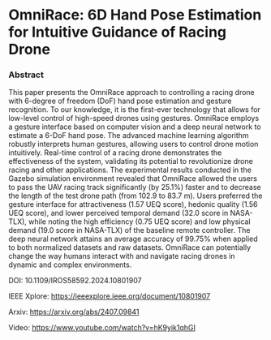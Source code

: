 # OmniRace: 6D Hand Pose Estimation for Intuitive Guidance of Racing Drone

### Abstract

This paper presents the OmniRace approach to controlling a racing drone with 6-degree of freedom (DoF) hand pose estimation and gesture recognition. To our knowledge, it is the first-ever technology that allows for low-level control of high-speed drones using gestures. OmniRace employs a gesture interface based on computer vision and a deep neural network to estimate a 6-DoF hand pose. The advanced machine learning algorithm robustly interprets human gestures, allowing users to control drone motion intuitively. Real-time control of a racing drone demonstrates the effectiveness of the system, validating its potential to revolutionize drone racing and other applications. The experimental results conducted in the Gazebo simulation environment revealed that OmniRace allowed the users to pass the UAV racing track significantly (by 25.1%) faster and to decrease the length of the test drone path (from 102.9 to 83.7 m). Users preferred the gesture interface for attractiveness (1.57 UEQ score), hedonic quality (1.56 UEQ score), and lower perceived temporal demand (32.0 score in NASA-TLX), while noting the high efficiency (0.75 UEQ score) and low physical demand (19.0 score in NASA-TLX) of the baseline remote controller. The deep neural network attains an average accuracy of 99.75% when applied to both normalized datasets and raw datasets. OmniRace can potentially change the way humans interact with and navigate racing drones in dynamic and complex environments.

DOI: 10.1109/IROS58592.2024.10801907

IEEE Xplore: https://ieeexplore.ieee.org/document/10801907 

Arxiv: https://arxiv.org/abs/2407.09841 

Video: https://www.youtube.com/watch?v=hK9yik1qhGI
